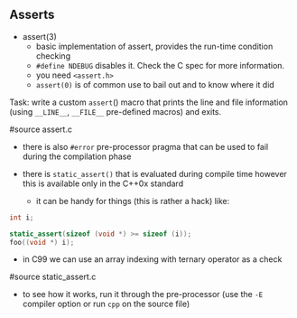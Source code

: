 ## Asserts

- assert(3)
  - basic implementation of assert, provides the run-time condition checking
  - `#define NDEBUG` disables it.  Check the C spec for more information.
  - you need `<assert.h>`
  - `assert(0)` is of common use to bail out and to know where it did

Task: write a custom `assert`() macro that prints the line and file information
(using `__LINE__`, `__FILE__` pre-defined macros) and exits.

#source assert.c

- there is also `#error` pre-processor pragma that can be used to fail during
  the compilation phase

- there is `static_assert()` that is evaluated during compile time however this
  is available only in the C++0x standard
  - it can be handy for things (this is rather a hack) like:

```C
int i;

static_assert(sizeof (void *) >= sizeof (i));
foo((void *) i);
```

- in C99 we can use an array indexing with ternary operator as a check

#source static_assert.c

- to see how it works, run it through the pre-processor (use the `-E` compiler
  option or run `cpp` on the source file)
